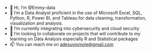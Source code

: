 - 👋 Hi, I’m @Emmy-data
- 👀 I’m a Data Analyst proficient in the use of Microsoft Excel, SQL, Python, R, Power BI, and Tableau for data cleaning, transformation, visualization and analysis.
- 🌱 I’m currently integrating into cybersecurity and cloud security
- 💞️ I’m looking to collaborate on projects that will contribute to my learning on Data Analysis especially R and Statistical packages
- 📫 You can reach me on adesuyiomole@gmail.com

<!---
Emmy-data/Emmy-data is a ✨ special ✨ repository because its `README.md` (this file) appears on your GitHub profile.
You can click the Preview link to take a look at your changes.
--->

